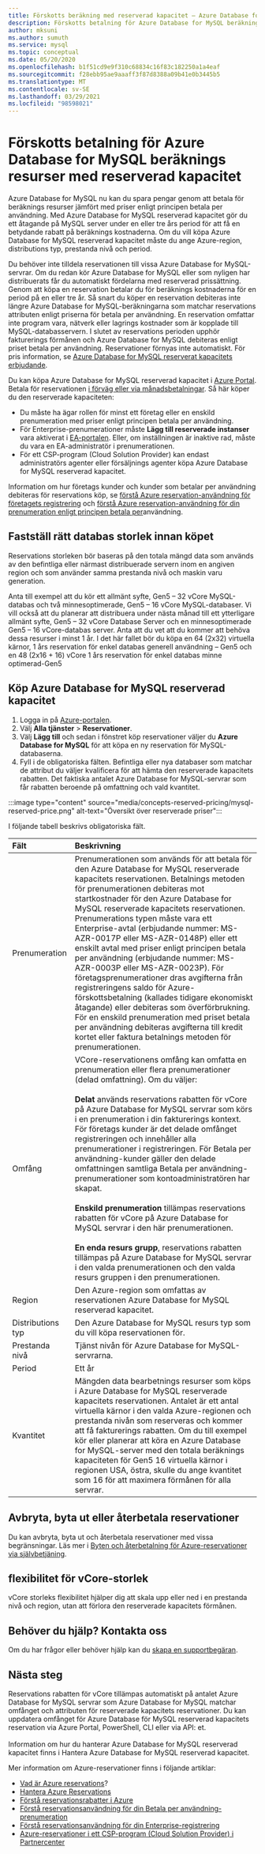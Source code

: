 ```yaml
---
title: Förskotts beräkning med reserverad kapacitet – Azure Database for MySQL
description: Förskotts betalning för Azure Database for MySQL beräknings resurser med reserverad kapacitet
author: mksuni
ms.author: sumuth
ms.service: mysql
ms.topic: conceptual
ms.date: 05/20/2020
ms.openlocfilehash: b1f51cd9e9f310c68834c16f83c182250a1a4eaf
ms.sourcegitcommit: f28ebb95ae9aaaff3f87d8388a09b41e0b3445b5
ms.translationtype: MT
ms.contentlocale: sv-SE
ms.lasthandoff: 03/29/2021
ms.locfileid: "98598021"
---
```

# <a name="prepay-for-azure-database-for-mysql-compute-resources-with-reserved-capacity"></a>Förskotts betalning för Azure Database for MySQL beräknings resurser med reserverad kapacitet

Azure Database for MySQL nu kan du spara pengar genom att betala för beräknings resurser jämfört med priser enligt principen betala per användning. Med Azure Database for MySQL reserverad kapacitet gör du ett åtagande på MySQL server under en eller tre års period för att få en betydande rabatt på beräknings kostnaderna. Om du vill köpa Azure Database for MySQL reserverad kapacitet måste du ange Azure-region, distributions typ, prestanda nivå och period. </br>

Du behöver inte tilldela reservationen till vissa Azure Database for MySQL-servrar. Om du redan kör Azure Database for MySQL eller som nyligen har distribuerats får du automatiskt fördelarna med reserverad prissättning. Genom att köpa en reservation betalar du för beräknings kostnaderna för en period på en eller tre år. Så snart du köper en reservation debiteras inte längre Azure Database for MySQL-beräkningarna som matchar reservations attributen enligt priserna för betala per användning. En reservation omfattar inte program vara, nätverk eller lagrings kostnader som är kopplade till MySQL-databasservern. I slutet av reservations perioden upphör fakturerings förmånen och Azure Database for MySQL debiteras enligt priset betala per användning. Reservationer förnyas inte automatiskt. För pris information, se [Azure Database for MySQL reserverat kapacitets erbjudande](https://azure.microsoft.com/pricing/details/mysql/). </br>

Du kan köpa Azure Database for MySQL reserverad kapacitet i [Azure Portal](https://portal.azure.com/). Betala för reservationen [i förväg eller via månadsbetalningar](../cost-management-billing/reservations/prepare-buy-reservation.md). Så här köper du den reserverade kapaciteten:

* Du måste ha ägar rollen för minst ett företag eller en enskild prenumeration med priser enligt principen betala per användning.
* För Enterprise-prenumerationer måste **Lägg till reserverade instanser** vara aktiverat i [EA-portalen](https://ea.azure.com/). Eller, om inställningen är inaktive rad, måste du vara en EA-administratör i prenumerationen.
* För ett CSP-program (Cloud Solution Provider) kan endast administratörs agenter eller försäljnings agenter köpa Azure Database for MySQL reserverad kapacitet. </br>

Information om hur företags kunder och kunder som betalar per användning debiteras för reservations köp, se [förstå Azure reservation-användning för företagets registrering](../cost-management-billing/reservations/understand-reserved-instance-usage-ea.md) och [förstå Azure reservation-användning för din prenumeration enligt principen betala per](../cost-management-billing/reservations/understand-reserved-instance-usage.md)användning.


## <a name="determine-the-right-database-size-before-purchase"></a>Fastställ rätt databas storlek innan köpet

Reservations storleken bör baseras på den totala mängd data som används av den befintliga eller närmast distribuerade servern inom en angiven region och som använder samma prestanda nivå och maskin varu generation.</br>

Anta till exempel att du kör ett allmänt syfte, Gen5 – 32 vCore MySQL-databas och två minnesoptimerade, Gen5 – 16 vCore MySQL-databaser. Vi vill också att du planerar att distribuera under nästa månad till ett ytterligare allmänt syfte, Gen5 – 32 vCore Database Server och en minnesoptimerade Gen5 – 16 vCore-databas server. Anta att du vet att du kommer att behöva dessa resurser i minst 1 år. I det här fallet bör du köpa en 64 (2x32) virtuella kärnor, 1 års reservation för enkel databas generell användning – Gen5 och en 48 (2x16 + 16) vCore 1 års reservation för enkel databas minne optimerad-Gen5


## <a name="buy-azure-database-for-mysql-reserved-capacity"></a>Köp Azure Database for MySQL reserverad kapacitet

1. Logga in på [Azure-portalen](https://portal.azure.com/).
2. Välj **Alla tjänster** > **Reservationer**.
3. Välj **Lägg till** och sedan i fönstret köp reservationer väljer du **Azure Database for MySQL** för att köpa en ny reservation för MySQL-databaserna.
4. Fyll i de obligatoriska fälten. Befintliga eller nya databaser som matchar de attribut du väljer kvalificera för att hämta den reserverade kapacitets rabatten. Det faktiska antalet Azure Database for MySQL-servrar som får rabatten beroende på omfattning och vald kvantitet.


:::image type="content" source="media/concepts-reserved-pricing/mysql-reserved-price.png" alt-text="Översikt över reserverade priser":::


I följande tabell beskrivs obligatoriska fält.

| Fält | Beskrivning |
| :------------ | :------- |
| Prenumeration   | Prenumerationen som används för att betala för den Azure Database for MySQL reserverade kapacitets reservationen. Betalnings metoden för prenumerationen debiteras mot startkostnader för den Azure Database for MySQL reserverade kapacitets reservationen. Prenumerations typen måste vara ett Enterprise-avtal (erbjudande nummer: MS-AZR-0017P eller MS-AZR-0148P) eller ett enskilt avtal med priser enligt principen betala per användning (erbjudande nummer: MS-AZR-0003P eller MS-AZR-0023P). För företagsprenumerationer dras avgifterna från registreringens saldo för Azure-förskottsbetalning (kallades tidigare ekonomiskt åtagande) eller debiteras som överförbrukning. För en enskild prenumeration med priset betala per användning debiteras avgifterna till kredit kortet eller faktura betalnings metoden för prenumerationen.
| Omfång | VCore-reservationens omfång kan omfatta en prenumeration eller flera prenumerationer (delad omfattning). Om du väljer: </br></br> **Delat** används reservations rabatten för vCore på Azure Database for MySQL servrar som körs i en prenumeration i din fakturerings kontext. För företags kunder är det delade omfånget registreringen och innehåller alla prenumerationer i registreringen. För Betala per användning-kunder gäller den delade omfattningen samtliga Betala per användning-prenumerationer som kontoadministratören har skapat.</br></br> **Enskild prenumeration** tillämpas reservations rabatten för vCore på Azure Database for MySQL servrar i den här prenumerationen. </br></br> **En enda resurs grupp**, reservations rabatten tillämpas på Azure Database for MySQL servrar i den valda prenumerationen och den valda resurs gruppen i den prenumerationen.
| Region | Den Azure-region som omfattas av reservationen Azure Database for MySQL reserverad kapacitet.
| Distributions typ | Den Azure Database for MySQL resurs typ som du vill köpa reservationen för.
| Prestanda nivå | Tjänst nivån för Azure Database for MySQL-servrarna.
| Period | Ett år
| Kvantitet | Mängden data bearbetnings resurser som köps i Azure Database for MySQL reserverade kapacitets reservationen. Antalet är ett antal virtuella kärnor i den valda Azure-regionen och prestanda nivån som reserveras och kommer att få fakturerings rabatten. Om du till exempel kör eller planerar att köra en Azure Database for MySQL-server med den totala beräknings kapaciteten för Gen5 16 virtuella kärnor i regionen USA, östra, skulle du ange kvantitet som 16 för att maximera förmånen för alla servrar.

## <a name="cancel-exchange-or-refund-reservations"></a>Avbryta, byta ut eller återbetala reservationer

Du kan avbryta, byta ut och återbetala reservationer med vissa begränsningar. Läs mer i [Byten och återbetalning för Azure-reservationer via självbetjäning](../cost-management-billing/reservations/exchange-and-refund-azure-reservations.md).

## <a name="vcore-size-flexibility"></a>flexibilitet för vCore-storlek

vCore storleks flexibilitet hjälper dig att skala upp eller ned i en prestanda nivå och region, utan att förlora den reserverade kapacitets förmånen. 

## <a name="need-help--contact-us"></a>Behöver du hjälp? Kontakta oss

Om du har frågor eller behöver hjälp kan du [skapa en supportbegäran](https://portal.azure.com/#blade/Microsoft_Azure_Support/HelpAndSupportBlade/newsupportrequest).

## <a name="next-steps"></a>Nästa steg

Reservations rabatten för vCore tillämpas automatiskt på antalet Azure Database for MySQL servrar som Azure Database for MySQL matchar omfånget och attributen för reserverade kapacitets reservationer. Du kan uppdatera omfånget för Azure Database för MySQL reserverad kapacitets reservation via Azure Portal, PowerShell, CLI eller via API: et. </br></br>
Information om hur du hanterar Azure Database for MySQL reserverad kapacitet finns i Hantera Azure Database for MySQL reserverad kapacitet.

Mer information om Azure-reservationer finns i följande artiklar:

* [Vad är Azure reservations](../cost-management-billing/reservations/save-compute-costs-reservations.md)?
* [Hantera Azure Reservations](../cost-management-billing/reservations/manage-reserved-vm-instance.md)
* [Förstå reservationsrabatter i Azure](../cost-management-billing/reservations/understand-reservation-charges.md)
* [Förstå reservationsanvändning för din Betala per användning-prenumeration](../cost-management-billing/reservations/understand-reservation-charges-mysql.md)
* [Förstå reservationsanvändning för din Enterprise-registrering](../cost-management-billing/reservations/understand-reserved-instance-usage-ea.md)
* [Azure-reservationer i ett CSP-program (Cloud Solution Provider) i Partnercenter](/partner-center/azure-reservations)